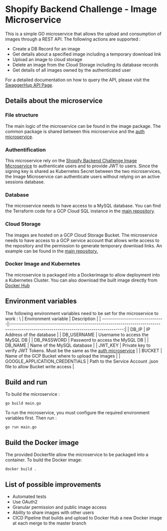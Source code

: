 # Shopify Backend Challenge - Image Microservice
This is a simple GO microservice that allows the upload and consumption of images through a REST API. The following actions are supported :
 - Create a DB Record for an image
 - Get details about a specified image including a temporary download link
 - Upload an image to cloud storage
 - Delete an image from the Cloud Storage including its database records
 - Get details of all images owned by the authenticated user

For a detailed documentation on how to query the API, please visit the [SwaggerHup API Page](https://app.swaggerhub.com/apis-docs/wtrep/shopify-images-repo/1.0.0).

## Details about the microservice
### File structure
The main logic of the microservice can be found in the image package. The common package is shared between this microservice and the [auth microservice](https://github.com/wtrep/shopify-backend-challenge-auth).

### Authentification
This microservice rely on the [Shopify Backend Challenge Image Microservice](https://github.com/wtrep/shopify-backend-challenge-auth) to authenticate users and to
provide JWT to users. Since the signing key is shared as Kubernetes Secret between the two microservices, the Image Microservice can authenticate users without
relying on an active sessions database.

### Database
The microservice needs to have access to a MySQL database. You can find the Terraform code for a GCP Cloud SQL instance in the [main repository](https://github.com/wtrep/shopify-backend-challenge/tree/master/terraform/cloud_sql).

### Cloud Storage
The images are hosted on a GCP Cloud Storage Bucket. The microservice needs to have access to a GCP service account that allows write access to the repository and the permission to generate temporary download links. An example can be found in the [main repository.](https://github.com/wtrep/shopify-backend-challenge/tree/master/terraform/bucket)

### Docker Image and Kubernetes
The microservice is packaged into a Dockerimage to allow deployment into a Kubernetes Cluster. You can also download the built image directly from [Docker Hub](https://hub.docker.com/r/wtrep/shopify-backend-challenge-image)

## Environment variables
The following environment variables need to be set for the microservice to work : \\
| Environment variable           | Description                                                                                                                            |
| -------------------------------|:--------------------------------------------------------------------------------------------------------------------------------------:|
| DB_IP                          | IP Address of the database                                                                                                             |
| DB_USERNAME                    | Username to access the MySQL DB                                                                                                        |
| DB_PASSWORD                    | Password to access the MySQL DB                                                                                                        |
| DB_NAME                        | Name of the MySQL database                                                                                                             |
| JWT_KEY                        | Private key to verify JWT Tokens. Must be the same as the [auth microservice](https://github.com/wtrep/shopify-backend-challenge-auth) |
| BUCKET                         | Name of the GCP Bucket where to upload the images                                                                                      |
| GOOGLE_APPLICATION_CREDENTIALS | Path to the Service Account .json file to allow Bucket write access                                                                    |

## Build and run
To build the microservice : 
```
go build main.go
```

To run the microservice, you must configure the required environment variables first. Then run :
```
go run main.go
```

## Build the Docker image
The provided Dockerfile allow the microservice to be packaged into a container. To build the Docker image:
```
docker build .
```

## List of possible improvements 
 * Automated tests
 * Use OAuth2 
 * Granular permission and public image access
 * Ability to share images with other users
 * CICD Pipeline that builds and upload to Docker Hub a new Docker image at each merge to the master branch